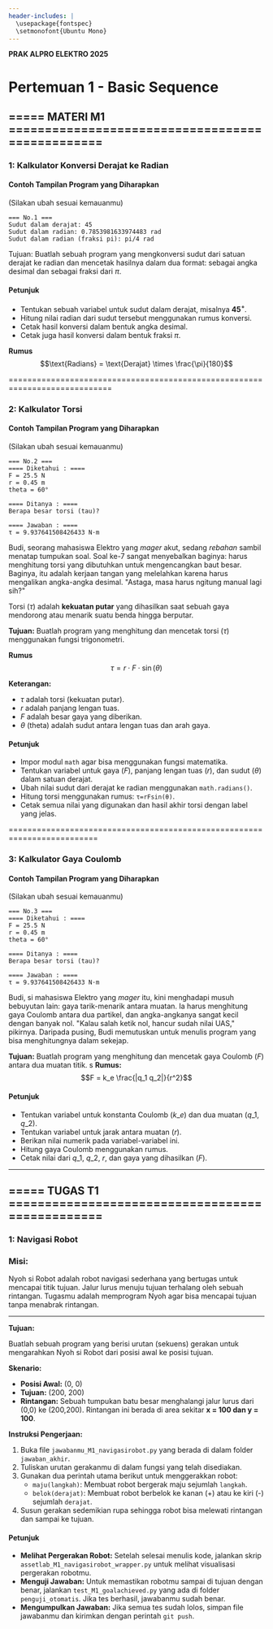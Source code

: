 ```yaml
---
header-includes: |
  \usepackage{fontspec}
  \setmonofont{Ubuntu Mono}
---
```


 **PRAK ALPRO ELEKTRO 2025**

# **Pertemuan 1 - Basic Sequence**


## ===== MATERI M1 ================================================  

### **1: Kalkulator Konversi Derajat ke Radian**

#### **Contoh Tampilan Program yang Diharapkan**
(Silakan ubah sesuai kemauanmu)

```
=== No.1 ===
Sudut dalam derajat: 45
Sudut dalam radian: 0.7853981633974483 rad
Sudut dalam radian (fraksi pi): pi/4 rad
```


Tujuan:
Buatlah sebuah program yang mengkonversi sudut dari satuan derajat ke radian dan mencetak hasilnya dalam dua format: sebagai angka desimal dan sebagai fraksi dari $\pi$.



#### **Petunjuk**

  * Tentukan sebuah variabel untuk sudut dalam derajat, misalnya **$45^\circ$**.
  * Hitung nilai radian dari sudut tersebut menggunakan rumus konversi.
  * Cetak hasil konversi dalam bentuk angka desimal.
  * Cetak juga hasil konversi dalam bentuk fraksi $\pi$.

**Rumus**
$$\text{Radians} = \text{Derajat} \times \frac{\pi}{180}$$




============================================================================

### **2: Kalkulator Torsi**

#### **Contoh Tampilan Program yang Diharapkan**
(Silakan ubah sesuai kemauanmu)

``` 
=== No.2 ===
==== Diketahui : ====
F = 25.5 N
r = 0.45 m
theta = 60°

==== Ditanya : ====
Berapa besar torsi (tau)?

==== Jawaban : ====
τ = 9.937641508426433 N·m

```
Budi, seorang mahasiswa Elektro yang *mager* akut, sedang *rebahan* sambil menatap tumpukan soal. Soal ke-7 sangat menyebalkan baginya: harus menghitung torsi yang dibutuhkan untuk mengencangkan baut besar. Baginya, itu adalah kerjaan tangan yang melelahkan karena harus mengalikan angka-angka desimal. "Astaga, masa harus ngitung manual lagi sih?"

Torsi ($\tau$) adalah **kekuatan putar** yang dihasilkan saat sebuah gaya mendorong atau menarik suatu benda hingga berputar.

**Tujuan:**
Buatlah program yang menghitung dan mencetak torsi ($\tau$) menggunakan fungsi trigonometri.

**Rumus**
$$\tau = r \cdot F \cdot \sin(\theta)$$

**Keterangan:**

  * $\tau$ adalah torsi (kekuatan putar).
  * $r$ adalah panjang lengan tuas.
  * $F$ adalah besar gaya yang diberikan.
  * $\theta$ (theta) adalah sudut antara lengan tuas dan arah gaya.


#### **Petunjuk**

  * Impor modul `math` agar bisa menggunakan fungsi matematika.
  * Tentukan variabel untuk gaya ($F$), panjang lengan tuas ($r$), dan sudut ($\theta$) dalam satuan derajat.
  * Ubah nilai sudut dari derajat ke radian menggunakan `math.radians()`.
  * Hitung torsi menggunakan rumus: `τ=rFsin(θ)`.
  * Cetak semua nilai yang digunakan dan hasil akhir torsi dengan label yang jelas.




=========================================================================

### **3: Kalkulator Gaya Coulomb**

#### **Contoh Tampilan Program yang Diharapkan**
(Silakan ubah sesuai kemauanmu)

```
=== No.3 ===
==== Diketahui : ====
F = 25.5 N
r = 0.45 m
theta = 60°

==== Ditanya : ====
Berapa besar torsi (tau)?

==== Jawaban : ====
τ = 9.937641508426433 N·m

```

Budi, si mahasiswa Elektro yang *mager* itu, kini menghadapi musuh bebuyutan lain: gaya tarik-menarik antara muatan. Ia harus menghitung gaya Coulomb antara dua partikel, dan angka-angkanya sangat kecil dengan banyak nol. "Kalau salah ketik nol, hancur sudah nilai UAS," pikirnya. Daripada pusing, Budi memutuskan untuk menulis program yang bisa menghitungnya dalam sekejap.

**Tujuan:**
Buatlah program yang menghitung dan mencetak gaya Coulomb ($F$) antara dua muatan titik.
s
**Rumus:**
$$F = k_e \frac{|q_1 q_2|}{r^2}$$



#### **Petunjuk**

  * Tentukan variabel untuk konstanta Coulomb ($k\_e$) dan dua muatan ($q\_1$, $q\_2$).
  * Tentukan variabel untuk jarak antara muatan ($r$).
  * Berikan nilai numerik pada variabel-variabel ini.
  * Hitung gaya Coulomb menggunakan rumus.
  * Cetak nilai dari $q\_1$, $q\_2$, $r$, dan gaya yang dihasilkan ($F$).


---

## ===== TUGAS T1 ================================================  

### **1: Navigasi Robot**


### **Misi:**

Nyoh si Robot adalah robot navigasi sederhana yang bertugas untuk mencapai titik tujuan. Jalur lurus menuju tujuan terhalang oleh sebuah rintangan. Tugasmu adalah memprogram Nyoh agar bisa mencapai tujuan tanpa menabrak rintangan.

---

**Tujuan:**

Buatlah sebuah program yang berisi urutan (sekuens) gerakan untuk mengarahkan Nyoh si Robot dari posisi awal ke posisi tujuan.

**Skenario:**

* **Posisi Awal:** (0, 0)
* **Tujuan:** (200, 200)
* **Rintangan:** Sebuah tumpukan batu besar menghalangi jalur lurus dari (0,0) ke (200,200). Rintangan ini berada di area sekitar **x = 100 dan y = 100**.

**Instruksi Pengerjaan:**

1.  Buka file `jawabanmu_M1_navigasirobot.py` yang berada di dalam folder `jawaban_akhir`.
2.  Tuliskan urutan gerakanmu di dalam fungsi yang telah disediakan.
3.  Gunakan dua perintah utama berikut untuk menggerakkan robot:
    * `maju(langkah)`: Membuat robot bergerak maju sejumlah `langkah`.
    * `belok(derajat)`: Membuat robot berbelok ke kanan (+) atau ke kiri (-) sejumlah `derajat`.
4.  Susun gerakan sedemikian rupa sehingga robot bisa melewati rintangan dan sampai ke tujuan.

#### **Petunjuk**

-   **Melihat Pergerakan Robot:** Setelah selesai menulis kode, jalankan skrip `assetlab_M1_navigasirobot_wrapper.py` untuk melihat visualisasi pergerakan robotmu.
-   **Menguji Jawaban:** Untuk memastikan robotmu sampai di tujuan dengan benar, jalankan `test_M1_goalachieved.py` yang ada di folder `penguji_otomatis`. Jika tes berhasil, jawabanmu sudah benar.
-   **Mengumpulkan Jawaban:** Jika semua tes sudah lolos, simpan file jawabanmu dan kirimkan dengan perintah `git push`.


